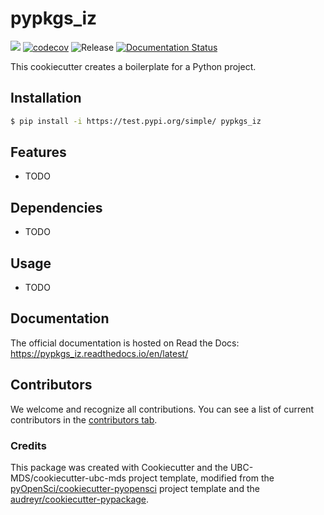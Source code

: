 # pypkgs_iz 

![](https://github.com/ssyayayy/pypkgs_iz/workflows/build/badge.svg) [![codecov](https://codecov.io/gh/ssyayayy/pypkgs_iz/branch/main/graph/badge.svg)](https://codecov.io/gh/ssyayayy/pypkgs_iz) ![Release](https://github.com/ssyayayy/pypkgs_iz/workflows/Release/badge.svg) [![Documentation Status](https://readthedocs.org/projects/pypkgs_iz/badge/?version=latest)](https://pypkgsiz.readthedocs.io/en/latest/?badge=latest)

This cookiecutter creates a boilerplate for a Python project.

## Installation

```bash
$ pip install -i https://test.pypi.org/simple/ pypkgs_iz
```

## Features

- TODO

## Dependencies

- TODO

## Usage

- TODO

## Documentation

The official documentation is hosted on Read the Docs: https://pypkgs_iz.readthedocs.io/en/latest/

## Contributors

We welcome and recognize all contributions. You can see a list of current contributors in the [contributors tab](https://github.com/ssyayayy/pypkgs_iz/graphs/contributors).

### Credits

This package was created with Cookiecutter and the UBC-MDS/cookiecutter-ubc-mds project template, modified from the [pyOpenSci/cookiecutter-pyopensci](https://github.com/pyOpenSci/cookiecutter-pyopensci) project template and the [audreyr/cookiecutter-pypackage](https://github.com/audreyr/cookiecutter-pypackage).
